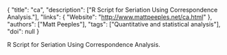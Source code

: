 {
  "title": "ca",
  "description": ["R Script for Seriation Using Correspondence Analysis."],
  "links": {
    "Website": "http://www.mattpeeples.net/ca.html"
  },
  "authors": ["Matt Peeples"],
  "tags": ["Quantitative and statistical analysis"],
  "doi": null
}

<!-- Generated by csv2md.R – do not edit by hand -->

R Script for Seriation Using Correspondence Analysis.